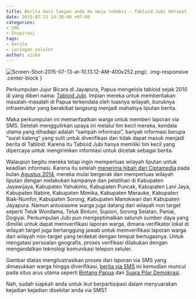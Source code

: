 ```yaml
---
title: Berita dari tangan anda ke meja redaksi – Tabloid Jubi Hotspot
date: 2015-07-13 14:38:00 +07:00
categories:
- CMS
- Inspirasi
tags:
- berita
- jaringan seluler
author: siska
---
```


![Screen-Shot-2015-07-13-at-10.13.12-AM-400x252.png](/uploads/Screen-Shot-2015-07-13-at-10.13.12-AM-400x252.png){: .img-responsive .center-block }

Perkumpulan Jujur Bicara di Jayapura, Papua mengelola tabloid sejak 2010 di  yang diberi nama: [Tabloid Jubi](http://tabloidjubi.com/category/papua-news/tanah-papua/). Impian mereka untuk memberitakan masalah-masalah di Papua terkendala oleh luasnya wilayah, buruknya infrastruktur yang berakibat langsung menjadi mahalnya liputan berita.

Maka perkumpulan ini memanfaatkan warga untuk memberi laporan via SMS. Setelah menggulirkan upaya ini melalui tim kecil mereka, kendala utama yang dihadapi adalah “sampah informasi”, banyak informasi berupa “surat kaleng” yang sulit untuk diverifikasi dan tidak dapat masuk menjadi berita di Tabloid. Karena itu Tabloid Jubi hanya memiliki tim kecil yang dipercaya untuk mengirimkan informasi untuk dicetak sebagai berita.

Walaupun begitu mereka tetap ingin memperluas wilayah liputan untuk keadilan informasi. Karena itu setelah [menerima hibah dari Ciptamedia](http://ciptamedia.org/hibah/168-situs-laporan-warga-tanah-papua-berbasis-sms-2/) pada bulan [Agustus 2014](http://wiki.ciptamedia.org/wiki/Tabel_Penerima_Hibah_Cipta_Media_Seluler), mereka mulai bergerak dan memperluas wilayah liputan dengan melakukan kampanye dan pelatihan di Kabupaten Jayawijaya, Kabupaten Yahukimo, Kabupaten Puncak, Kabupaten Lani Jaya, Kabupaten Nabire, Kabupaten Mimika, Kabupaten Merauke, Kabupaten Biak-Numfor, Kabupaten Sorong, Kabupaten Manokwari dan Kabupaten Jayapura. Namun antusiasme warga juga datang dari wilayah non target seperti Teluk Wondama, Teluk Bintuni, Supiori, Sorong Selatan, Paniai, Dogiyai. Perkumpulan Jubi pun mengoptimalkan seluruh sumber daya yang dimiliki untuk dapat memverifikasi laporan warga, dimana verifikator lokal di wilayah target juga bertanggung jawab untuk memverifikasi laporan warga dari wilayah non-target yang terdekat dengan tempat bertugasnya. Untuk mengatasi persoalan geografis, proses verifikasi dilakukan dengan mengandalkan teknologi komunikasi telepon seluler.

Gambar diatas mengilustrasikan proses dari laporan via SMS yang dimasukkan warga hingga diverifikasi, [berita via SMS](http://tabloidjubi.com/hotspot/reports/view/1382) ini kemudian muncul pada situs arus utama seperti [Bintang Papua](http://bintangpapua.com/~bintangp/index.php/lain-lain/papua/papua-selatan/item/19560-meubeler-ditarik-siswa-i-sd-inpres-kampung-baru-‘melantai’-selama-1-pekan) dan [Suara Pilar Demokrasi](http://www.suarapilardemokrasi.com/2015/01/ulah-kontraktor-belum-bayar-meja-dan.html).

Nah, sudah siapkah anda untuk ikut berpartisipasi dalam menyuarakan kejadian kejadian disekitar anda via SMS?